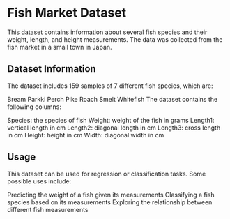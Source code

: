 <h1> Fish Market Dataset </h1>

This dataset contains information about several fish species and their weight, length, and height measurements. The data was collected from the fish market in a small town in Japan.

<h2> Dataset Information </h2>
The dataset includes 159 samples of 7 different fish species, which are:

Bream
Parkki
Perch
Pike
Roach
Smelt
Whitefish
The dataset contains the following columns:

Species: the species of fish
Weight: weight of the fish in grams
Length1: vertical length in cm
Length2: diagonal length in cm
Length3: cross length in cm
Height: height in cm
Width: diagonal width in cm


<h2> Usage </h2>
This dataset can be used for regression or classification tasks. Some possible uses include:

Predicting the weight of a fish given its measurements
Classifying a fish species based on its measurements
Exploring the relationship between different fish measurements
